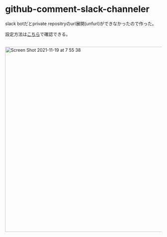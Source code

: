 # github-comment-slack-channeler

slack botだとprivate repositryのurl展開(unfurl)ができなかったので作った。

設定方法は[こちら](https://github.com/stNamco/github-comment-slack-channeler/blob/main/.github/workflows/main.yml)で確認できる。

<br>

<img width="595" alt="Screen Shot 2021-11-19 at 7 55 38" src="https://user-images.githubusercontent.com/11131753/142509901-da951ce7-938e-4cd8-8150-eedfd36488f2.png">
